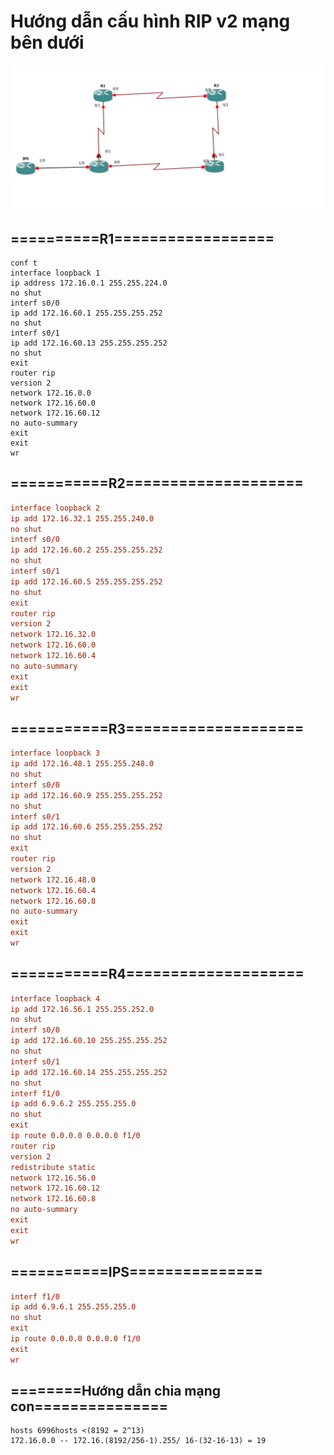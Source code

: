 # **Hướng dẫn cấu hình RIP v2 mạng bên dưới**

![Settings Window](https://raw.githubusercontent.com/lemin2601/CCNA-GNS3/master/RIP-v2/screenshot.png)

## ==========R1==================
```
conf t
interface loopback 1
ip address 172.16.0.1 255.255.224.0
no shut
interf s0/0
ip add 172.16.60.1 255.255.255.252
no shut
interf s0/1
ip add 172.16.60.13 255.255.255.252
no shut
exit
router rip
version 2
network 172.16.0.0
network 172.16.60.0
network 172.16.60.12
no auto-summary
exit
exit
wr
```
## ===========R2====================
```conf t
interface loopback 2
ip add 172.16.32.1 255.255.240.0
no shut
interf s0/0
ip add 172.16.60.2 255.255.255.252
no shut
interf s0/1
ip add 172.16.60.5 255.255.255.252
no shut
exit
router rip
version 2
network 172.16.32.0
network 172.16.60.0
network 172.16.60.4
no auto-summary
exit
exit
wr
```
## ===========R3====================
```conf t
interface loopback 3
ip add 172.16.48.1 255.255.248.0
no shut
interf s0/0
ip add 172.16.60.9 255.255.255.252
no shut
interf s0/1
ip add 172.16.60.6 255.255.255.252
no shut
exit
router rip
version 2
network 172.16.48.0
network 172.16.60.4
network 172.16.60.8
no auto-summary
exit
exit
wr
```
## ===========R4====================
```conf t
interface loopback 4
ip add 172.16.56.1 255.255.252.0
no shut
interf s0/0
ip add 172.16.60.10 255.255.255.252
no shut
interf s0/1
ip add 172.16.60.14 255.255.255.252
no shut
interf f1/0
ip add 6.9.6.2 255.255.255.0
no shut
exit
ip route 0.0.0.0 0.0.0.0 f1/0
router rip
version 2
redistribute static
network 172.16.56.0
network 172.16.60.12
network 172.16.60.8
no auto-summary
exit
exit
wr
```
## ===========IPS===============
```conf t
interf f1/0
ip add 6.9.6.1 255.255.255.0
no shut
exit
ip route 0.0.0.0 0.0.0.0 f1/0
exit
wr
```
## ========Hướng dẫn chia mạng con===============
```172.16.0.0/16
hosts 6996hosts <(8192 = 2^13)
172.16.0.0 -- 172.16.(8192/256-1).255/ 16-(32-16-13) = 19 

```
